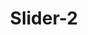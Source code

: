 ---
title: Slider-2
image: https://img.freepik.com/premium-vector/picture-solar-batteries-desert-with-mountains-big-city-silhouette-background-style-concept-renewable-solar-energy_285336-290.jpg?w=2000
draft: false
type: storage
---